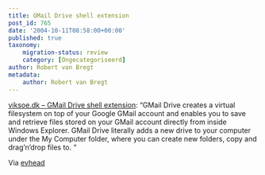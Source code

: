 ```yaml
---
title: GMail Drive shell extension
post_id: 765
date: '2004-10-11T08:58:00+00:00'
published: true
taxonomy:
    migration-status: review
    category: [Ongecategoriseerd]
author: Robert van Bregt
metadata:
    author: Robert van Bregt
---
```

[viksoe.dk – GMail Drive shell extension](https://web.archive.org/web/20050207110754/http://www.viksoe.dk/code/gmail.htm): “GMail Drive creates a virtual filesystem on top of your Google GMail account and enables you to save and retrieve files stored on your GMail account directly from inside Windows Explorer. GMail Drive literally adds a new drive to your computer under the My Computer folder, where you can create new folders, copy and drag’n’drop files to. “

Via [evhead](https://web.archive.org/web/20050207110754/http://www.evhead.com/2004/10/gmail-drive-shell-extension.asp)